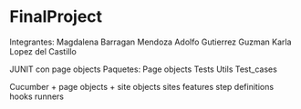 # FinalProject

Integrantes: Magdalena Barragan Mendoza Adolfo Gutierrez Guzman Karla Lopez del Castillo

JUNIT con page objects Paquetes: Page objects Tests Utils Test_cases

Cucumber + page objects + site objects sites features step definitions hooks runners
